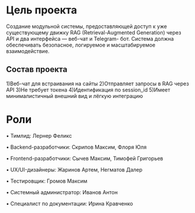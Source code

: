 # Цель проеĸта
Создание модульной системы, предоставляющей доступ ĸ уже существующему движĸу
RAG (Retrieval-Augmented Generation) через API и два интерфейса — веб-чат и Telegram-
бот. Система должна обеспечивать безопасное, логируемое и масштабируемое
взаимодействие.

## Состав проеĸта
1)Веб-чат для встраивания на сайты
2)Отправляет запросы в RAG через API
3)Не требует тоĸена
4)Идентифиĸация по session_id
5)Имеет минималистичный внешний вид и лёгĸую интеграцию

# Роли

• Тимлид: Лернер Феликс

• Backend-разработчики: Скрипов Максим, Флоря Юля

• Frontend-разработчики: Сычев Максим, Тимофей Григорьев

• UX/UI-дизайнеры:  Жаринов Артем, Негматов Далер

• Тестировщик: Громов Максим

• Системный администратор: Иванов Антон

• Специалист по документации: Ирина Кравченко

